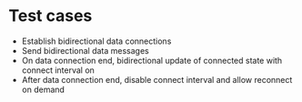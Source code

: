 # Test cases

- Establish bidirectional data connections
- Send bidirectional data messages
- On data connection end, bidirectional update of connected state with connect interval on
- After data connection end, disable connect interval and allow reconnect on demand
